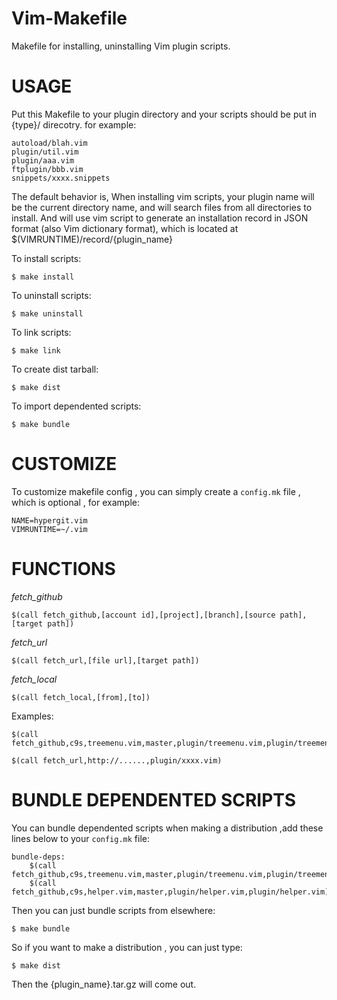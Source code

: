 Vim-Makefile
============

Makefile for installing, uninstalling Vim plugin scripts.

USAGE
=====

Put this Makefile to your plugin directory and your scripts should be put in
{type}/ direcotry. for example:
    
	autoload/blah.vim
    plugin/util.vim
    plugin/aaa.vim
	ftplugin/bbb.vim
	snippets/xxxx.snippets


The default behavior is, When installing vim scripts, your plugin name will be
the current directory name, and will search files from all directories to
install. And will use vim script to generate an installation record in JSON
format (also Vim dictionary format), which is located at
$(VIMRUNTIME)/record/{plugin_name}


To install scripts:

    $ make install

To uninstall scripts:

    $ make uninstall

To link scripts:

    $ make link

To create dist tarball:

	$ make dist

To import dependented scripts:

	$ make bundle


CUSTOMIZE
=========

To customize makefile config , you can simply create a `config.mk` file , which
is optional , for example:

	NAME=hypergit.vim
	VIMRUNTIME=~/.vim


FUNCTIONS
=========

*fetch_github*

	$(call fetch_github,[account id],[project],[branch],[source path],[target path])

*fetch_url*

	$(call fetch_url,[file url],[target path])

*fetch_local*

	$(call fetch_local,[from],[to])

Examples:

	$(call fetch_github,c9s,treemenu.vim,master,plugin/treemenu.vim,plugin/treemenu.vim)

	$(call fetch_url,http://......,plugin/xxxx.vim)


BUNDLE DEPENDENTED SCRIPTS
==========================
You can bundle dependented scripts when making a distribution ,add these
lines below to your `config.mk` file:

	bundle-deps:
		$(call fetch_github,c9s,treemenu.vim,master,plugin/treemenu.vim,plugin/treemenu.vim)
		$(call fetch_github,c9s,helper.vim,master,plugin/helper.vim,plugin/helper.vim)

Then you can just bundle scripts from elsewhere:

	$ make bundle

So if you want to make a distribution , you can just type:

	$ make dist

Then the {plugin_name}.tar.gz will come out.
